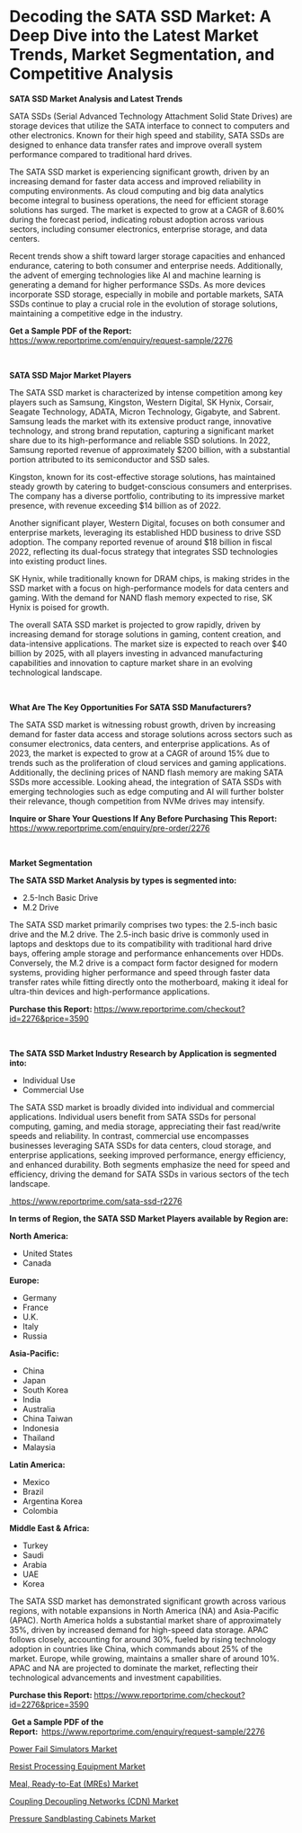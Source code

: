 <p><h1>Decoding the SATA SSD Market: A Deep Dive into the Latest Market Trends, Market Segmentation, and Competitive Analysis</h1></p><p><strong>SATA SSD Market Analysis and Latest Trends</strong></p>
<p><p>SATA SSDs (Serial Advanced Technology Attachment Solid State Drives) are storage devices that utilize the SATA interface to connect to computers and other electronics. Known for their high speed and stability, SATA SSDs are designed to enhance data transfer rates and improve overall system performance compared to traditional hard drives. </p><p>The SATA SSD market is experiencing significant growth, driven by an increasing demand for faster data access and improved reliability in computing environments. As cloud computing and big data analytics become integral to business operations, the need for efficient storage solutions has surged. The market is expected to grow at a CAGR of 8.60% during the forecast period, indicating robust adoption across various sectors, including consumer electronics, enterprise storage, and data centers.</p><p>Recent trends show a shift toward larger storage capacities and enhanced endurance, catering to both consumer and enterprise needs. Additionally, the advent of emerging technologies like AI and machine learning is generating a demand for higher performance SSDs. As more devices incorporate SSD storage, especially in mobile and portable markets, SATA SSDs continue to play a crucial role in the evolution of storage solutions, maintaining a competitive edge in the industry.</p></p>
<p><strong>Get a Sample PDF of the Report:&nbsp;</strong> <a href="https://www.reportprime.com/enquiry/request-sample/2276?utm_campaign=1110&utm_medium=2&utm_source=Github&utm_content=ia&utm_term=10102024&utm_id=sata-ssd">https://www.reportprime.com/enquiry/request-sample/2276</a></p>
<p>&nbsp;</p>
<p><strong>SATA SSD Major Market Players</strong></p>
<p><p>The SATA SSD market is characterized by intense competition among key players such as Samsung, Kingston, Western Digital, SK Hynix, Corsair, Seagate Technology, ADATA, Micron Technology, Gigabyte, and Sabrent. Samsung leads the market with its extensive product range, innovative technology, and strong brand reputation, capturing a significant market share due to its high-performance and reliable SSD solutions. In 2022, Samsung reported revenue of approximately $200 billion, with a substantial portion attributed to its semiconductor and SSD sales.</p><p>Kingston, known for its cost-effective storage solutions, has maintained steady growth by catering to budget-conscious consumers and enterprises. The company has a diverse portfolio, contributing to its impressive market presence, with revenue exceeding $14 billion as of 2022.</p><p>Another significant player, Western Digital, focuses on both consumer and enterprise markets, leveraging its established HDD business to drive SSD adoption. The company reported revenue of around $18 billion in fiscal 2022, reflecting its dual-focus strategy that integrates SSD technologies into existing product lines.</p><p>SK Hynix, while traditionally known for DRAM chips, is making strides in the SSD market with a focus on high-performance models for data centers and gaming. With the demand for NAND flash memory expected to rise, SK Hynix is poised for growth.</p><p>The overall SATA SSD market is projected to grow rapidly, driven by increasing demand for storage solutions in gaming, content creation, and data-intensive applications. The market size is expected to reach over $40 billion by 2025, with all players investing in advanced manufacturing capabilities and innovation to capture market share in an evolving technological landscape.</p></p>
<p>&nbsp;</p>
<p><strong>What Are The Key Opportunities For SATA SSD Manufacturers?</strong></p>
<p><p>The SATA SSD market is witnessing robust growth, driven by increasing demand for faster data access and storage solutions across sectors such as consumer electronics, data centers, and enterprise applications. As of 2023, the market is expected to grow at a CAGR of around 15% due to trends such as the proliferation of cloud services and gaming applications. Additionally, the declining prices of NAND flash memory are making SATA SSDs more accessible. Looking ahead, the integration of SATA SSDs with emerging technologies such as edge computing and AI will further bolster their relevance, though competition from NVMe drives may intensify.</p></p>
<p><strong>Inquire or Share Your Questions If Any Before Purchasing This Report:</strong> <a href="https://www.reportprime.com/enquiry/pre-order/2276?utm_campaign=1110&utm_medium=2&utm_source=Github&utm_content=ia&utm_term=10102024&utm_id=sata-ssd">https://www.reportprime.com/enquiry/pre-order/2276</a></p>
<p>&nbsp;</p>
<p><strong>Market Segmentation</strong></p>
<p><strong>The SATA SSD Market Analysis by types is segmented into:</strong></p>
<p><ul><li>2.5-Inch Basic Drive</li><li>M.2 Drive</li></ul></p>
<p><p>The SATA SSD market primarily comprises two types: the 2.5-inch basic drive and the M.2 drive. The 2.5-inch basic drive is commonly used in laptops and desktops due to its compatibility with traditional hard drive bays, offering ample storage and performance enhancements over HDDs. Conversely, the M.2 drive is a compact form factor designed for modern systems, providing higher performance and speed through faster data transfer rates while fitting directly onto the motherboard, making it ideal for ultra-thin devices and high-performance applications.</p></p>
<p><strong>Purchase this Report:&nbsp;</strong><a href="https://www.reportprime.com/checkout?id=2276&price=3590&utm_campaign=1110&utm_medium=2&utm_source=Github&utm_content=ia&utm_term=10102024&utm_id=sata-ssd">https://www.reportprime.com/checkout?id=2276&price=3590</a></p>
<p>&nbsp;</p>
<p><strong>The SATA SSD Market Industry Research by Application is segmented into:</strong></p>
<p><ul><li>Individual Use</li><li>Commercial Use</li></ul></p>
<p><p>The SATA SSD market is broadly divided into individual and commercial applications. Individual users benefit from SATA SSDs for personal computing, gaming, and media storage, appreciating their fast read/write speeds and reliability. In contrast, commercial use encompasses businesses leveraging SATA SSDs for data centers, cloud storage, and enterprise applications, seeking improved performance, energy efficiency, and enhanced durability. Both segments emphasize the need for speed and efficiency, driving the demand for SATA SSDs in various sectors of the tech landscape.</p></p>
<p><a href="https://www.reportprime.com/sata-ssd-r2276?utm_campaign=1110&utm_medium=2&utm_source=Github&utm_content=ia&utm_term=10102024&utm_id=sata-ssd">&nbsp;https://www.reportprime.com/sata-ssd-r2276</a></p>
<p><strong>In terms of Region, the SATA SSD Market Players available by Region are:</strong></p>
<p>
    <p> <strong> North America: </strong>
        <ul>
            <li>United States</li>
            <li>Canada</li>
        </ul>
        </p> 
    <p> <strong> Europe: </strong>
        <ul>
            <li>Germany</li>
            <li>France</li>
            <li>U.K.</li>
            <li>Italy</li>
            <li>Russia</li>
        </ul>
        </p> 
    <p> <strong> Asia-Pacific: </strong>
        <ul>
            <li>China</li>
            <li>Japan</li>
            <li>South Korea</li>
            <li>India</li>
            <li>Australia</li>
            <li>China Taiwan</li>
            <li>Indonesia</li>
            <li>Thailand</li>
            <li>Malaysia</li>
        </ul>
        </p> 
    <p> <strong> Latin America: </strong>
        <ul>
            <li>Mexico</li>
            <li>Brazil</li>
            <li>Argentina Korea</li>
            <li>Colombia</li>
        </ul>
        </p> 
    <p> <strong> Middle East & Africa: </strong>
        <ul>
            <li>Turkey</li>
            <li>Saudi</li>
            <li>Arabia</li>
            <li>UAE</li>
            <li>Korea</li>
        </ul>
    </p>
    </p>
<p><p>The SATA SSD market has demonstrated significant growth across various regions, with notable expansions in North America (NA) and Asia-Pacific (APAC). North America holds a substantial market share of approximately 35%, driven by increased demand for high-speed data storage. APAC follows closely, accounting for around 30%, fueled by rising technology adoption in countries like China, which commands about 25% of the market. Europe, while growing, maintains a smaller share of around 10%. APAC and NA are projected to dominate the market, reflecting their technological advancements and investment capabilities.</p></p>
<p><strong>Purchase this Report: </strong><a href="https://www.reportprime.com/checkout?id=2276&price=3590&utm_campaign=1110&utm_medium=2&utm_source=Github&utm_content=ia&utm_term=10102024&utm_id=sata-ssd">https://www.reportprime.com/checkout?id=2276&price=3590</a></p>
<p>&nbsp;<strong>Get a Sample PDF of the Report:&nbsp;&nbsp;</strong><a href="https://www.reportprime.com/enquiry/request-sample/2276?utm_campaign=1110&utm_medium=2&utm_source=Github&utm_content=ia&utm_term=10102024&utm_id=sata-ssd">https://www.reportprime.com/enquiry/request-sample/2276</a></p>
<p><strong></strong></p>
<p><p><a href="https://www.linkedin.com/pulse/power-fail-simulators-market-size-growth-industry-analysis-oioue?utm_campaign=1110&utm_medium=2&utm_source=Github&utm_content=ia&utm_term=10102024&utm_id=sata-ssd">Power Fail Simulators Market</a></p><p><a href="https://www.linkedin.com/pulse/strategic-market-insights-global-resist-processing-equipment-thfxc?utm_campaign=1110&utm_medium=2&utm_source=Github&utm_content=ia&utm_term=10102024&utm_id=sata-ssd">Resist Processing Equipment Market</a></p><p><a href="https://issuu.com/reportprime-2/docs/meal-ready-to-eat-mres-market-size-_277cdf4762a467?utm_campaign=1110&utm_medium=2&utm_source=Github&utm_content=ia&utm_term=10102024&utm_id=sata-ssd">Meal, Ready-to-Eat (MREs) Market</a></p><p><a href="https://www.linkedin.com/pulse/future-innovation-global-coupling-decoupling-networks-bw30e?utm_campaign=1110&utm_medium=2&utm_source=Github&utm_content=ia&utm_term=10102024&utm_id=sata-ssd">Coupling Decoupling Networks (CDN) Market</a></p><p><a href="https://www.linkedin.com/pulse/pressure-sandblasting-cabinets-market-research-report-forecast-qrnte?utm_campaign=1110&utm_medium=2&utm_source=Github&utm_content=ia&utm_term=10102024&utm_id=sata-ssd">Pressure Sandblasting Cabinets Market</a></p></p>